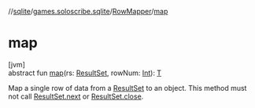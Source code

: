 //[sqlite](../../../index.md)/[games.soloscribe.sqlite](../index.md)/[RowMapper](index.md)/[map](map.md)

# map

[jvm]\
abstract fun [map](map.md)(rs: [ResultSet](https://docs.oracle.com/javase/8/docs/api/java/sql/ResultSet.html), rowNum: [Int](https://kotlinlang.org/api/latest/jvm/stdlib/kotlin-stdlib/kotlin/-int/index.html)): [T](index.md)

Map a single row of data from a [ResultSet](https://docs.oracle.com/javase/8/docs/api/java/sql/ResultSet.html) to an object. This method must not call [ResultSet.next](https://docs.oracle.com/javase/8/docs/api/java/sql/ResultSet.html#next--) or [ResultSet.close](https://docs.oracle.com/javase/8/docs/api/java/sql/ResultSet.html#close--).
